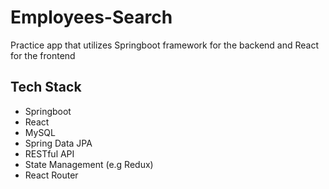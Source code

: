 # Employees-Search

Practice app that utilizes Springboot framework for the backend and React for the frontend

## Tech Stack
* Springboot
* React
* MySQL
* Spring Data JPA
* RESTful API
* State Management (e.g Redux)
* React Router